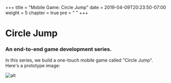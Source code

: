 +++
title = "Mobile Game: Circle Jump"
date = 2019-04-09T20:23:50-07:00
weight = 5
chapter = true
pre = "<i class='far fa-circle fa-fw'></i> "
+++

# <i class="far fa-circle"></i> Circle Jump

### An end-to-end game development series.

In this series, we build a one-touch mobile game called "Circle Jump". Here's
a prototype image:

![alt](/godot_recipes/img/jump.gif)